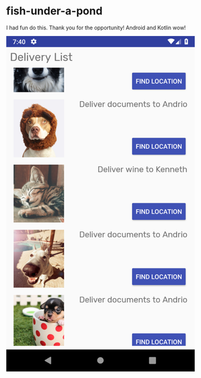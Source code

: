 # fish-under-a-pond
I had fun do this. Thank you for the opportunity! Android and Kotlin wow!

![Delivery App - List Screen](https://github.com/gondaimgano/fish-under-a-pond/blob/master/Screenshot_1537249241.png)
